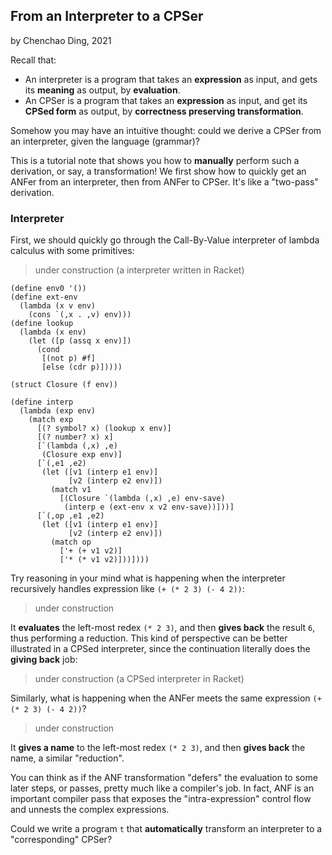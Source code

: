 ## From an Interpreter to a CPSer

by Chenchao Ding, 2021


Recall that:
- An interpreter is a program that takes an **expression** as input, and gets its **meaning** as output, by **evaluation**.
- An CPSer is a program that takes an **expression** as input, and get its **CPSed form** as output, by **correctness preserving transformation**.

Somehow you may have an intuitive thought: could we derive a CPSer from an interpreter, given the language (grammar)?

This is a tutorial note that shows you how to **manually** perform such a derivation, or say, a transformation! We first show how to quickly get an ANFer from an interpreter, then from ANFer to CPSer. It's like a "two-pass" derivation.

### Interpreter

First, we should quickly go through the Call-By-Value interpreter of lambda calculus with some primitives:

> under construction (a interpreter written in Racket)

```racket
(define env0 '())
(define ext-env
  (lambda (x v env)
    (cons `(,x . ,v) env)))
(define lookup
  (lambda (x env)
    (let ([p (assq x env)])
      (cond
       [(not p) #f]
       [else (cdr p)]))))
       
(struct Closure (f env))

(define interp
  (lambda (exp env)
    (match exp
      [(? symbol? x) (lookup x env)]      
      [(? number? x) x]
      [`(lambda (,x) ,e)
       (Closure exp env)]
      [`(,e1 ,e2)
       (let ([v1 (interp e1 env)]
             [v2 (interp e2 env)])
         (match v1
           [(Closure `(lambda (,x) ,e) env-save)
            (interp e (ext-env x v2 env-save))]))]
      [`(,op ,e1 ,e2)
       (let ([v1 (interp e1 env)]
             [v2 (interp e2 env)])
         (match op
           ['+ (+ v1 v2)]
           ['* (* v1 v2)]))])))
```

Try reasoning in your mind what is happening when the interpreter recursively handles expression like `(+ (* 2 3) (- 4 2))`:

> under construction

It **evaluates** the left-most redex `(* 2 3)`, and then **gives back** the result `6`, thus performing a reduction.
This kind of perspective can be better illustrated in a CPSed interpreter, since the continuation literally does the **giving back** job:

> under construction (a CPSed interpreter in Racket)



Similarly, what is happening when the ANFer meets the same expression `(+ (* 2 3) (- 4 2))`?

> under construction

It **gives a name** to the left-most redex `(* 2 3)`, and then **gives back** the name, a similar "reduction".

You can think as if the ANF transformation "defers" the evaluation to some later steps, or passes, pretty much like a compiler's job.
In fact, ANF is an important compiler pass that exposes the "intra-expression" control flow and unnests the complex expressions.



Could we write a program `t` that **automatically** transform an interpreter to a "corresponding" CPSer?
